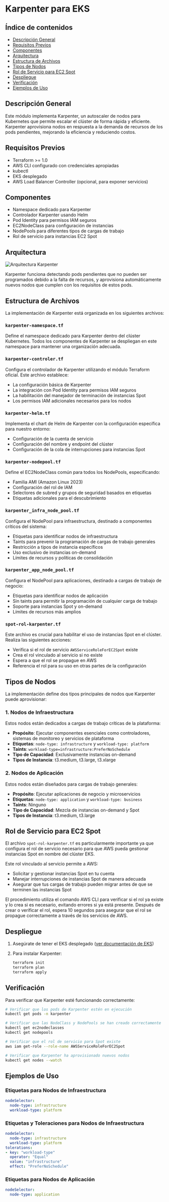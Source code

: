 # Karpenter para EKS

## Índice de contenidos
* [Descripción General](#descripcion)
* [Requisitos Previos](#requisitos)
* [Componentes](#componentes)
* [Arquitectura](#arquitectura)
* [Estructura de Archivos](#estructura)
* [Tipos de Nodos](#tipos-nodos)
* [Rol de Servicio para EC2 Spot](#rol-spot)
* [Despliegue](#despliegue)
* [Verificación](#verificacion)
* [Ejemplos de Uso](#ejemplos)

<a name="descripcion"></a>
## Descripción General
Este módulo implementa Karpenter, un autoscaler de nodos para Kubernetes que permite escalar el clúster de forma rápida y eficiente. Karpenter aprovisiona nodos en respuesta a la demanda de recursos de los pods pendientes, mejorando la eficiencia y reduciendo costos.

<a name="requisitos"></a>
## Requisitos Previos
- Terraform >= 1.0
- AWS CLI configurado con credenciales apropiadas
- kubectl
- EKS desplegado
- AWS Load Balancer Controller (opcional, para exponer servicios)

<a name="componentes"></a>
## Componentes
- Namespace dedicado para Karpenter
- Controlador Karpenter usando Helm
- Pod Identity para permisos IAM seguros
- EC2NodeClass para configuración de instancias
- NodePools para diferentes tipos de cargas de trabajo
- Rol de servicio para instancias EC2 Spot

<a name="arquitectura"></a>
## Arquitectura

![Arquitectura Karpenter](https://github.com/Andherson333333/robot-shop/blob/master/Infrastructure-cloud-EKS/infra-terraform/Karpenter/imagenes/karpenter-9.png)

Karpenter funciona detectando pods pendientes que no pueden ser programados debido a la falta de recursos, y aprovisiona automáticamente nuevos nodos que cumplen con los requisitos de estos pods.

<a name="estructura"></a>
## Estructura de Archivos

La implementación de Karpenter está organizada en los siguientes archivos:

### `karpenter-namespace.tf`

Define el namespace dedicado para Karpenter dentro del clúster Kubernetes. Todos los componentes de Karpenter se despliegan en este namespace para mantener una organización adecuada.

### `karpenter-controler.tf`

Configura el controlador de Karpenter utilizando el módulo Terraform oficial. Este archivo establece:
- La configuración básica de Karpenter
- La integración con Pod Identity para permisos IAM seguros
- La habilitación del manejador de terminación de instancias Spot
- Los permisos IAM adicionales necesarios para los nodos

### `karpenter-helm.tf`

Implementa el chart de Helm de Karpenter con la configuración específica para nuestro entorno:
- Configuración de la cuenta de servicio
- Configuración del nombre y endpoint del clúster
- Configuración de la cola de interrupciones para instancias Spot

### `karpenter-nodepool.tf`

Define el EC2NodeClass común para todos los NodePools, especificando:
- Familia AMI (Amazon Linux 2023)
- Configuración del rol de IAM
- Selectores de subred y grupos de seguridad basados en etiquetas
- Etiquetas adicionales para el descubrimiento

### `karpenter_infra_node_pool.tf`

Configura el NodePool para infraestructura, destinado a componentes críticos del sistema:
- Etiquetas para identificar nodos de infraestructura
- Taints para prevenir la programación de cargas de trabajo generales
- Restricción a tipos de instancia específicos
- Uso exclusivo de instancias on-demand
- Límites de recursos y políticas de consolidación

### `karpenter_app_node_pool.tf`

Configura el NodePool para aplicaciones, destinado a cargas de trabajo de negocio:
- Etiquetas para identificar nodos de aplicación
- Sin taints para permitir la programación de cualquier carga de trabajo
- Soporte para instancias Spot y on-demand
- Límites de recursos más amplios

### `spot-rol-karpenter.tf`

Este archivo es crucial para habilitar el uso de instancias Spot en el clúster. Realiza las siguientes acciones:
- Verifica si el rol de servicio `AWSServiceRoleForEC2Spot` existe
- Crea el rol vinculado al servicio si no existe
- Espera a que el rol se propague en AWS
- Referencia el rol para su uso en otras partes de la configuración

<a name="tipos-nodos"></a>
## Tipos de Nodos

La implementación define dos tipos principales de nodos que Karpenter puede aprovisionar:

### 1. Nodos de Infraestructura
Estos nodos están dedicados a cargas de trabajo críticas de la plataforma:

- **Propósito**: Ejecutar componentes esenciales como controladores, sistemas de monitoreo y servicios de plataforma
- **Etiquetas**: `node-type: infrastructure` y `workload-type: platform`
- **Taints**: `workload-type=infrastructure:PreferNoSchedule`
- **Tipo de Capacidad**: Exclusivamente instancias on-demand
- **Tipos de Instancia**: t3.medium, t3.large, t3.xlarge

### 2. Nodos de Aplicación
Estos nodos están diseñados para cargas de trabajo generales:

- **Propósito**: Ejecutar aplicaciones de negocio y microservicios
- **Etiquetas**: `node-type: application` y `workload-type: business`
- **Taints**: Ninguno
- **Tipo de Capacidad**: Mezcla de instancias on-demand y Spot
- **Tipos de Instancia**: t3.medium, t3.large

<a name="rol-spot"></a>
## Rol de Servicio para EC2 Spot

El archivo `spot-rol-karpenter.tf` es particularmente importante ya que configura el rol de servicio necesario para que AWS pueda gestionar instancias Spot en nombre del clúster EKS.

Este rol vinculado al servicio permite a AWS:
- Solicitar y gestionar instancias Spot en tu cuenta
- Manejar interrupciones de instancias Spot de manera adecuada
- Asegurar que tus cargas de trabajo pueden migrar antes de que se terminen las instancias Spot

El procedimiento utiliza el comando AWS CLI para verificar si el rol ya existe y lo crea si es necesario, evitando errores si ya está presente. Después de crear o verificar el rol, espera 10 segundos para asegurar que el rol se propague correctamente a través de los servicios de AWS.

<a name="despliegue"></a>
## Despliegue

1. Asegúrate de tener el EKS desplegado ([ver documentación de EKS](https://github.com/Andherson333333/robot-shop/blob/master/Infrastructure-cloud-EKS/EKS/readme.md))

2. Para instalar Karpenter:
   ```bash
   terraform init
   terraform plan
   terraform apply
   ```

<a name="verificacion"></a>
## Verificación

Para verificar que Karpenter esté funcionando correctamente:

```bash
# Verificar que los pods de Karpenter estén en ejecución
kubectl get pods -n karpenter

# Verificar que las NodeClass y NodePools se han creado correctamente
kubectl get ec2nodeclasses
kubectl get nodepools

# Verificar que el rol de servicio para Spot existe
aws iam get-role --role-name AWSServiceRoleForEC2Spot

# Verificar que Karpenter ha aprovisionado nuevos nodos
kubectl get nodes --watch
```

<a name="ejemplos"></a>
## Ejemplos de Uso

### Etiquetas para Nodos de Infraestructura
```yaml
nodeSelector:
  node-type: infrastructure
  workload-type: platform
```

### Etiquetas y Toleraciones para Nodos de Infraestructura
```yaml
nodeSelector:
  node-type: infrastructure
  workload-type: platform
tolerations:
- key: "workload-type"
  operator: "Equal"
  value: "infrastructure"
  effect: "PreferNoSchedule"
```

### Etiquetas para Nodos de Aplicación
```yaml
nodeSelector:
  node-type: application
```

